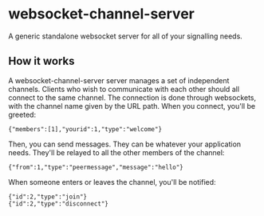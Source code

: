 # websocket-channel-server

A generic standalone websocket server for all of your signalling needs.

## How it works


A websocket-channel-server server manages a set of independent channels.
Clients who wish to communicate with each other should all connect to the same
channel. The connection is done through websockets, with the channel name given
by the URL path.  When you connect, you'll be greeted:

    {"members":[1],"yourid":1,"type":"welcome"}

Then, you can send messages. They can be whatever your application needs.
They'll be relayed to all the other members of the channel:

    {"from":1,"type":"peermessage","message":"hello"}

When someone enters or leaves the channel, you'll be notified:

    {"id":2,"type":"join"}
    {"id":2,"type":"disconnect"}
    
